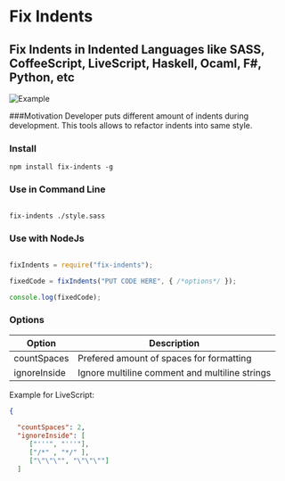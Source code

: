 # Fix Indents 
## Fix Indents in Indented Languages like SASS, CoffeeScript, LiveScript, Haskell, Ocaml, F#, Python, etc

![Example](https://content.screencast.com/users/a.stegno/folders/Jing/media/c4b5c81d-de94-45cf-be2a-85039d3cdaac/00000110.png)

###Motivation
Developer puts different amount of indents during development. This tools allows to refactor indents into same style.

### Install
```
npm install fix-indents -g
```

### Use in Command Line
```sh

fix-indents ./style.sass

```

### Use with NodeJs
```Javascript

fixIndents = require("fix-indents");

fixedCode = fixIndents("PUT CODE HERE", { /*options*/ });

console.log(fixedCode);

```

### Options

Option | Description
---  | ---
countSpaces | Prefered amount of spaces for formatting
ignoreInside | Ignore multiline comment and multiline strings


Example for LiveScript:

```JSON
{ 
  
  "countSpaces": 2,
  "ignoreInside": [
     ["'''", "'''"],
     ["/*" , "*/" ],
     ["\"\"\"", "\"\"\""]
  ]
```
